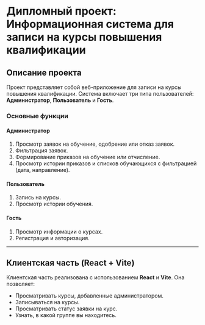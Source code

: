# Дипломный проект: Информационная система для записи на курсы повышения квалификации

## Описание проекта

Проект представляет собой веб-приложение для записи на курсы повышения квалификации. Система включает три типа пользователей: **Администратор**, **Пользователь** и **Гость**. 

### Основные функции

#### Администратор
1. Просмотр заявок на обучение, одобрение или отказ заявок.
2. Фильтрация заявок.
3. Формирование приказов на обучение или отчисление.
4. Просмотр истории приказов и списков обучающихся с фильтрацией (дата, направление).

#### Пользователь
1. Запись на курсы.
2. Просмотр истории обучения.

#### Гость
1. Просмотр информации о курсах.
2. Регистрация и авторизация.

---

## Клиентская часть (React + Vite)

Клиентская часть реализована с использованием **React** и **Vite**. Она позволяет:
- Просматривать курсы, добавленные администратором.
- Записываться на курсы.
- Просматривать статус заявки на курс.
- Узнать, в какой группе вы находитесь.


